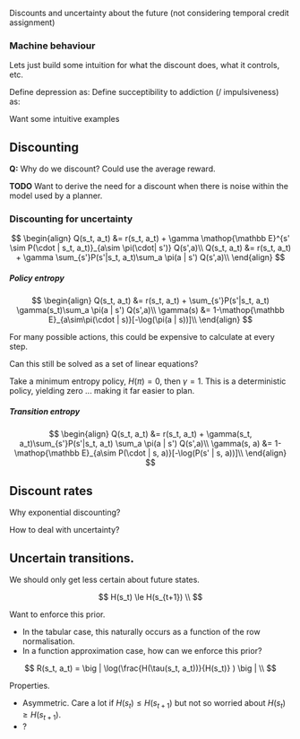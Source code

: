 Discounts and uncertainty about the future (not considering temporal credit assignment)

### Machine behaviour

Lets just build some intuition for what the discount does, what it controls, etc.

Define depression as:
Define succeptibility to addiction (/ impulsiveness) as:


Want some intuitive examples

## Discounting

__Q:__ Why do we discount? Could use the average reward.

__TODO__ Want to derive the need for a discount when there is noise within the model used by a planner.


### Discounting for uncertainty

$$
\begin{align}
Q(s_t, a_t) &= r(s_t, a_t) + \gamma \mathop{\mathbb E}^{s' \sim P(\cdot | s_t, a_t)}_{a\sim \pi(\cdot| s')} Q(s',a)\\
Q(s_t, a_t) &= r(s_t, a_t) + \gamma \sum_{s'}P(s'|s_t, a_t)\sum_a \pi(a | s') Q(s',a)\\
\end{align}
$$

##### Policy entropy

$$
\begin{align}
Q(s_t, a_t) &= r(s_t, a_t) +  \sum_{s'}P(s'|s_t, a_t) \gamma(s_t)\sum_a \pi(a | s') Q(s',a)\\
\gamma(s) &= 1-\mathop{\mathbb E}_{a\sim\pi(\cdot | s)}[-\log(\pi(a | s))]\\
\end{align}
$$

For many possible actions, this could be expensive to calculate at every step.

Can this still be solved as a set of linear equations?

Take a minimum entropy policy, $H(\pi) = 0$, then $\gamma = 1$. This is a deterministic policy, yielding zero ... making it far easier to plan.

##### Transition entropy

$$
\begin{align}
Q(s_t, a_t) &= r(s_t, a_t) +  \gamma(s_t, a_t)\sum_{s'}P(s'|s_t, a_t) \sum_a \pi(a | s') Q(s',a)\\
\gamma(s, a) &= 1-\mathop{\mathbb E}_{a\sim P(\cdot | s, a)}[-\log(P(s' | s, a))]\\
\end{align}
$$


## Discount rates

Why exponential discounting?


How to deal with uncertainty?

## Uncertain transitions.

We should only get less certain about future states.

$$
H(s_t) \le H(s_{t+1}) \\
$$

Want to enforce this prior.

- In the tabular case, this naturally occurs as a function of the row normalisation.
- In a function approximation case, how can we enforce this prior?

$$
R(s_t, a_t) = \big | \log(\frac{H(\tau(s_t, a_t))}{H(s_t)} ) \big | \\
$$

Properties.
- Asymmetric. Care a lot if $H(s_t) \le H(s_{t+1})$ but not so worried about $H(s_t) \ge H(s_{t+1})$.
- ?
